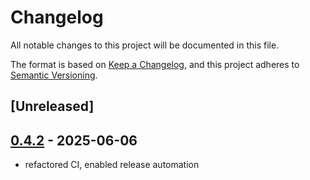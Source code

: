# Changelog

All notable changes to this project will be documented in this file.

The format is based on [Keep a Changelog](https://keepachangelog.com/en/1.0.0/),
and this project adheres to [Semantic Versioning](https://semver.org/spec/v2.0.0.html).

## [Unreleased]

## [0.4.2](https://github.com/nyurik/dup-indexer/compare/v0.4.1...v0.4.2) - 2025-06-06

- refactored CI, enabled release automation
